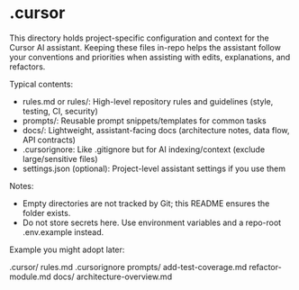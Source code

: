 # .cursor

This directory holds project-specific configuration and context for the Cursor AI assistant. Keeping these files in-repo helps the assistant follow your conventions and priorities when assisting with edits, explanations, and refactors.

Typical contents:

- rules.md or rules/: High-level repository rules and guidelines (style, testing, CI, security)
- prompts/: Reusable prompt snippets/templates for common tasks
- docs/: Lightweight, assistant-facing docs (architecture notes, data flow, API contracts)
- .cursorignore: Like .gitignore but for AI indexing/context (exclude large/sensitive files)
- settings.json (optional): Project-level assistant settings if you use them

Notes:

- Empty directories are not tracked by Git; this README ensures the folder exists.
- Do not store secrets here. Use environment variables and a repo-root .env.example instead.

Example you might adopt later:

.cursor/
  rules.md
  .cursorignore
  prompts/
    add-test-coverage.md
    refactor-module.md
  docs/
    architecture-overview.md
